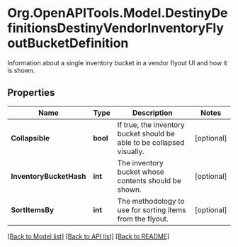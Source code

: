 # Org.OpenAPITools.Model.DestinyDefinitionsDestinyVendorInventoryFlyoutBucketDefinition
Information about a single inventory bucket in a vendor flyout UI and how it is shown.

## Properties

Name | Type | Description | Notes
------------ | ------------- | ------------- | -------------
**Collapsible** | **bool** | If true, the inventory bucket should be able to be collapsed visually. | [optional] 
**InventoryBucketHash** | **int** | The inventory bucket whose contents should be shown. | [optional] 
**SortItemsBy** | **int** | The methodology to use for sorting items from the flyout. | [optional] 

[[Back to Model list]](../README.md#documentation-for-models) [[Back to API list]](../README.md#documentation-for-api-endpoints) [[Back to README]](../README.md)

